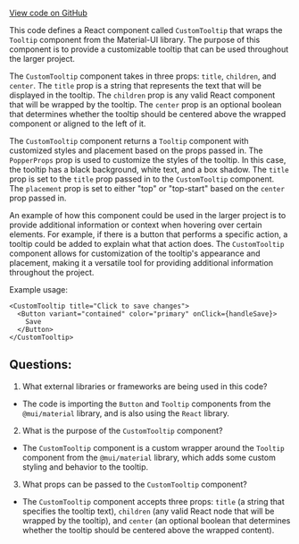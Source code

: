 [View code on GitHub](zoo-labs/zoo/blob/master/core/src/components/CustomTooltip/index.tsx)

This code defines a React component called `CustomTooltip` that wraps the `Tooltip` component from the Material-UI library. The purpose of this component is to provide a customizable tooltip that can be used throughout the larger project. 

The `CustomTooltip` component takes in three props: `title`, `children`, and `center`. The `title` prop is a string that represents the text that will be displayed in the tooltip. The `children` prop is any valid React component that will be wrapped by the tooltip. The `center` prop is an optional boolean that determines whether the tooltip should be centered above the wrapped component or aligned to the left of it.

The `CustomTooltip` component returns a `Tooltip` component with customized styles and placement based on the props passed in. The `PopperProps` prop is used to customize the styles of the tooltip. In this case, the tooltip has a black background, white text, and a box shadow. The `title` prop is set to the `title` prop passed in to the `CustomTooltip` component. The `placement` prop is set to either "top" or "top-start" based on the `center` prop passed in.

An example of how this component could be used in the larger project is to provide additional information or context when hovering over certain elements. For example, if there is a button that performs a specific action, a tooltip could be added to explain what that action does. The `CustomTooltip` component allows for customization of the tooltip's appearance and placement, making it a versatile tool for providing additional information throughout the project. 

Example usage:

```
<CustomTooltip title="Click to save changes">
  <Button variant="contained" color="primary" onClick={handleSave}>
    Save
  </Button>
</CustomTooltip>
```
## Questions: 
 1. What external libraries or frameworks are being used in this code?
- The code is importing the `Button` and `Tooltip` components from the `@mui/material` library, and is also using the `React` library.

2. What is the purpose of the `CustomTooltip` component?
- The `CustomTooltip` component is a custom wrapper around the `Tooltip` component from the `@mui/material` library, which adds some custom styling and behavior to the tooltip.

3. What props can be passed to the `CustomTooltip` component?
- The `CustomTooltip` component accepts three props: `title` (a string that specifies the tooltip text), `children` (any valid React node that will be wrapped by the tooltip), and `center` (an optional boolean that determines whether the tooltip should be centered above the wrapped content).